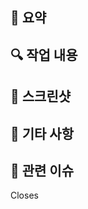 ## 📝 요약

<!-- PR의 목적과 간단한 설명을 적어주세요. -->

## 🔍 작업 내용

<!--
작업한 내용을 정리해서 작성해주세요.
예시:
1. UI 구성: 로그인 페이지 마크업 및 스타일링
2. API 연동: 로그인 요청 및 응답 처리
⚠️주의사항
- 로그아웃 기능이 아직 구현되지 않았습니다.
-->

## 📸 스크린샷

<!-- 변경 사항이 UI와 관련이 있다면 스크린샷을 추가해 주세요. -->

## 📝 기타 사항

<!-- PR과 관련된 기타 사항이 있다면 적어주세요. -->

## 🔗 관련 이슈

<!-- 예: Closes #123 -->

Closes 
